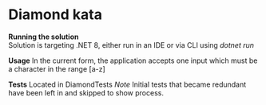 # Diamond kata  
**Running the solution**  
Solution is targeting .NET 8, either run in an IDE or via CLI using *dotnet run*
  
  **Usage**
In the current form, the application accepts one input which must be a character in the range [a-z] 

**Tests**
Located in DiamondTests
  *Note*
Initial tests that became redundant have been left in and skipped to show process.